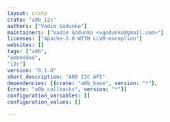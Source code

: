 ```yaml
---
layout: crate
crate: "a0b_i2c"
authors: ["Vadim Godunko"]
maintainers: ["Vadim Godunko <vgodunko@gmail.com>"]
licenses: ["Apache-2.0 WITH LLVM-exception"]
websites: []
tags: ["a0b",
"embedded",
"i2c"]
version: "0.1.0"
short_description: "A0B I2C API"
dependencies: [{crate: "a0b_base", version: "*"},
{crate: "a0b_callbacks", version: "*"}]
configuration_variables: []
configuration_values: []

---
```



